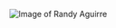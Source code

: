 ![Image of Randy Aguirre](https://media-exp1.licdn.com/dms/image/C5603AQF08YN2f_hl-w/profile-displayphoto-shrink_200_200/0/1605472745141?e=1616025600&v=beta&t=dggEmPeIq7KZKlhPc91JohVKSvRaAnMAAPxjM0Ivh-4)
